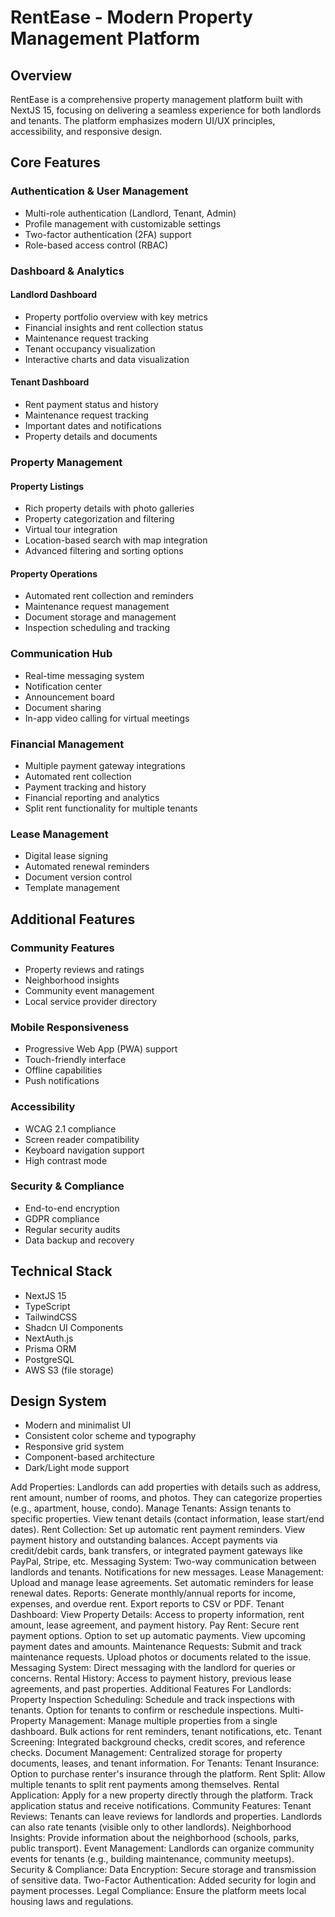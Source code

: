 # RentEase - Modern Property Management Platform

## Overview

RentEase is a comprehensive property management platform built with NextJS 15, focusing on delivering a seamless experience for both landlords and tenants. The platform emphasizes modern UI/UX principles, accessibility, and responsive design.

## Core Features

### Authentication & User Management

- Multi-role authentication (Landlord, Tenant, Admin)
- Profile management with customizable settings
- Two-factor authentication (2FA) support
- Role-based access control (RBAC)

### Dashboard & Analytics

#### Landlord Dashboard

- Property portfolio overview with key metrics
- Financial insights and rent collection status
- Maintenance request tracking
- Tenant occupancy visualization
- Interactive charts and data visualization

#### Tenant Dashboard

- Rent payment status and history
- Maintenance request tracking
- Important dates and notifications
- Property details and documents

### Property Management

#### Property Listings

- Rich property details with photo galleries
- Property categorization and filtering
- Virtual tour integration
- Location-based search with map integration
- Advanced filtering and sorting options

#### Property Operations

- Automated rent collection and reminders
- Maintenance request management
- Document storage and management
- Inspection scheduling and tracking

### Communication Hub

- Real-time messaging system
- Notification center
- Announcement board
- Document sharing
- In-app video calling for virtual meetings

### Financial Management

- Multiple payment gateway integrations
- Automated rent collection
- Payment tracking and history
- Financial reporting and analytics
- Split rent functionality for multiple tenants

### Lease Management

- Digital lease signing
- Automated renewal reminders
- Document version control
- Template management

## Additional Features

### Community Features

- Property reviews and ratings
- Neighborhood insights
- Community event management
- Local service provider directory

### Mobile Responsiveness

- Progressive Web App (PWA) support
- Touch-friendly interface
- Offline capabilities
- Push notifications

### Accessibility

- WCAG 2.1 compliance
- Screen reader compatibility
- Keyboard navigation support
- High contrast mode

### Security & Compliance

- End-to-end encryption
- GDPR compliance
- Regular security audits
- Data backup and recovery

## Technical Stack

- NextJS 15
- TypeScript
- TailwindCSS
- Shadcn UI Components
- NextAuth.js
- Prisma ORM
- PostgreSQL
- AWS S3 (file storage)

## Design System

- Modern and minimalist UI
- Consistent color scheme and typography
- Responsive grid system
- Component-based architecture
- Dark/Light mode support

Add Properties:
Landlords can add properties with details such as address, rent amount, number of rooms, and photos.
They can categorize properties (e.g., apartment, house, condo).
Manage Tenants:
Assign tenants to specific properties.
View tenant details (contact information, lease start/end dates).
Rent Collection:
Set up automatic rent payment reminders.
View payment history and outstanding balances.
Accept payments via credit/debit cards, bank transfers, or integrated payment gateways like PayPal, Stripe, etc.
Messaging System:
Two-way communication between landlords and tenants.
Notifications for new messages.
Lease Management:
Upload and manage lease agreements.
Set automatic reminders for lease renewal dates.
Reports:
Generate monthly/annual reports for income, expenses, and overdue rent.
Export reports to CSV or PDF.
Tenant Dashboard:
View Property Details:
Access to property information, rent amount, lease agreement, and payment history.
Pay Rent:
Secure rent payment options.
Option to set up automatic payments.
View upcoming payment dates and amounts.
Maintenance Requests:
Submit and track maintenance requests.
Upload photos or documents related to the issue.
Messaging System:
Direct messaging with the landlord for queries or concerns.
Rental History:
Access to payment history, previous lease agreements, and past properties.
Additional Features
For Landlords:
Property Inspection Scheduling:
Schedule and track inspections with tenants.
Option for tenants to confirm or reschedule inspections.
Multi-Property Management:
Manage multiple properties from a single dashboard.
Bulk actions for rent reminders, tenant notifications, etc.
Tenant Screening:
Integrated background checks, credit scores, and reference checks.
Document Management:
Centralized storage for property documents, leases, and tenant information.
For Tenants:
Tenant Insurance:
Option to purchase renter's insurance through the platform.
Rent Split:
Allow multiple tenants to split rent payments among themselves.
Rental Application:
Apply for a new property directly through the platform.
Track application status and receive notifications.
Community Features:
Tenant Reviews:
Tenants can leave reviews for landlords and properties.
Landlords can also rate tenants (visible only to other landlords).
Neighborhood Insights:
Provide information about the neighborhood (schools, parks, public transport).
Event Management:
Landlords can organize community events for tenants (e.g., building maintenance, community meetups).
Security & Compliance:
Data Encryption:
Secure storage and transmission of sensitive data.
Two-Factor Authentication:
Added security for login and payment processes.
Legal Compliance:
Ensure the platform meets local housing laws and regulations.
